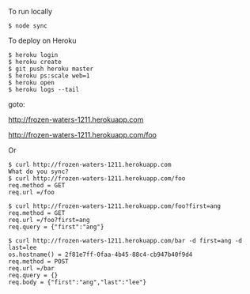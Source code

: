 To run locally
```
$ node sync
```

To deploy on Heroku
```
$ heroku login
$ heroku create
$ git push heroku master
$ heroku ps:scale web=1
$ heroku open
$ heroku logs --tail
```

goto:

http://frozen-waters-1211.herokuapp.com

http://frozen-waters-1211.herokuapp.com/foo

Or

```
$ curl http://frozen-waters-1211.herokuapp.com
What do you sync?
$ curl http://frozen-waters-1211.herokuapp.com/foo
req.method = GET
req.url =/foo

$ curl http://frozen-waters-1211.herokuapp.com/foo?first=ang
req.method = GET
req.url =/foo?first=ang
req.query = {"first":"ang"}

$ curl http://frozen-waters-1211.herokuapp.com/bar -d first=ang -d last=lee
os.hostname() = 2f81e7ff-0faa-4b45-88c4-cb947b40f9d4
req.method = POST
req.url =/bar
req.query = {}
req.body = {"first":"ang","last":"lee"}
```

